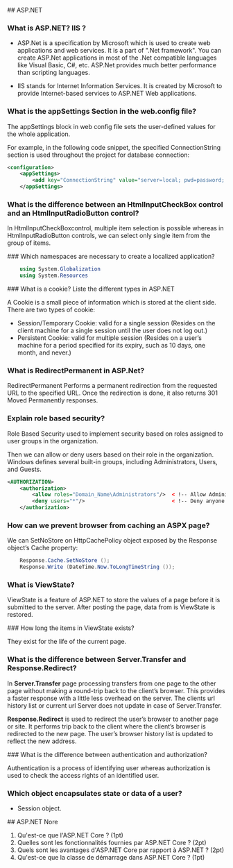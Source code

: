 
## ASP.NET

### What is ASP.NET? IIS ?

- ASP.Net is a specification by Microsoft which is used to create web applications and web services. It is a part of ".Net framework". You can create ASP.Net applications in most of the .Net compatible languages like Visual Basic, C#, etc. ASP.Net provides much better performance than scripting languages.

- IIS stands for Internet Information Services. It is created by Microsoft to provide Internet-based services to ASP.NET Web applications.

### What is the appSettings Section in the web.config file?

The appSettings block in web config file sets the user-defined values for the whole application.

For example, in the following code snippet, the specified ConnectionString section is used throughout the project for database connection:

```xml
<configuration>
    <appSettings>
        <add key="ConnectionString" value="server=local; pwd=password; database=default" />
    </appSettings>
```

### What is the difference between an HtmlInputCheckBox control and an HtmlInputRadioButton control?

In HtmlInputCheckBoxcontrol, multiple item selection is possible whereas in HtmlInputRadioButton controls, we can select only single item from the group of items.

### Which namespaces are necessary to create a localized application?

```csharp
    using System.Globalization
    using System.Resources
```

### What is a cookie? Liste the different types in ASP.NET

A Cookie is a small piece of information which is stored at the client side. There are two types of cookie:
- Session/Temporary Cookie: valid for a single session (Resides on the client machine for a single session until the user does not log out.)
- Persistent Cookie: valid for multiple session (Resides on a user’s machine for a period specified for its expiry, such as 10 days, one month, and never.)

### What is RedirectPermanent in ASP.Net?

RedirectPermanent Performs a permanent redirection from the requested URL to the specified URL. Once the redirection is done, it also returns 301 Moved Permanently responses.


### Explain role based security?

Role Based Security used to implement security based on roles assigned to user groups in the organization.

Then we can allow or deny users based on their role in the organization. Windows defines several built-in groups, including Administrators, Users, and Guests.

```xml
<AUTHORIZATION>
    <authorization>
        <allow roles="Domain_Name\Administrators"/>  < !-- Allow Administrators in domain. -- >
        <deny users="*"/>                            < !-- Deny anyone else. -- >
    </authorization>
```

### How can we prevent browser from caching an ASPX page?

We can SetNoStore on HttpCachePolicy object exposed by the Response object’s Cache property:

```csharp
    Response.Cache.SetNoStore ();
    Response.Write (DateTime.Now.ToLongTimeString ());
```

### What is ViewState?

ViewState is a feature of ASP.NET to store the values of a page before it is submitted to the server. After posting the page, data from is ViewState is restored.


### How long the items in ViewState exists?

They exist for the life of the current page.


### What is the difference between Server.Transfer and Response.Redirect?

In **Server.Transfer** page processing transfers from one page to the other page without making a round-trip back to the client’s browser. This provides a faster response with a little less overhead on the server. The clients url history list or current url Server does not update in case of Server.Transfer.

**Response.Redirect** is used to redirect the user’s browser to another page or site. It performs trip back to the client where the client’s browser is redirected to the new page. The user’s browser history list is updated to reflect the new address.

### What is the difference between authentication and authorization?

Authentication is a process of identifying user whereas authorization is used to check the access rights of an identified user.

### Which object encapsulates state or data of a user?

- Session object.


## ASP.NET Nore

1. Qu'est-ce que l'ASP.NET Core ? (1pt)
2. Quelles sont les fonctionnalités fournies par ASP.NET Core ? (2pt)
3. Quels sont les avantages d'ASP.NET Core par rapport à ASP.NET ? (2pt)
4. Qu'est-ce que la classe de démarrage dans ASP.NET Core ? (1pt)